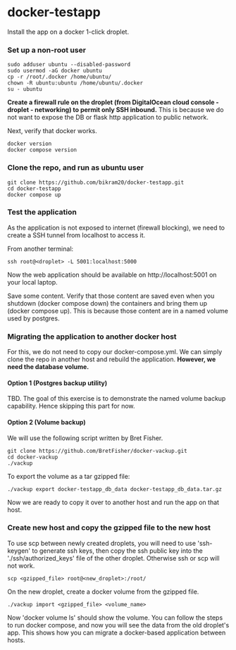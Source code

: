 # docker-testapp

Install the app on a docker 1-click droplet.

### Set up a non-root user
```
sudo adduser ubuntu --disabled-password
sudo usermod -aG docker ubuntu
cp -r /root/.docker /home/ubuntu/
chown -R ubuntu:ubuntu /home/ubuntu/.docker
su - ubuntu
```

**Create a firewall rule on the droplet (from DigitalOcean cloud console - droplet - networking) to permit only SSH inbound.** This is because we do not want to expose the DB or flask http application to public network. 

Next, verify that docker works.
```
docker version
docker compose version
```

### Clone the repo, and run as ubuntu user
```
git clone https://github.com/bikram20/docker-testapp.git
cd docker-testapp
docker compose up
```

### Test the application
As the application is not exposed to internet (firewall blocking), we need to create a SSH tunnel from localhost to access it.

From another terminal:
```
ssh root@<droplet> -L 5001:localhost:5000
```

Now the web application should be available on http://localhost:5001 on your local laptop.

Save some content. Verify that those content are saved even when you shutdown (docker compose down) the containers and bring them up (docker compose up). This is because those content are in a named volume used by postgres.

### Migrating the application to another docker host

For this, we do not need to copy our docker-compose.yml. We can simply clone the repo in another host and rebuild the application. **However, we need the database volume.**

#### Option 1 (Postgres backup utility)

TBD. The goal of this exercise is to demonstrate the named volume backup capability. Hence skipping this part for now.

#### Option 2 (Volume backup)

We will use the following script written by Bret Fisher.

```
git clone https://github.com/BretFisher/docker-vackup.git
cd docker-vackup
./vackup
```

To export the volume as a tar gzipped file:

```
./vackup export docker-testapp_db_data docker-testapp_db_data.tar.gz
```

Now we are ready to copy it over to another host and run the app on that host.


### Create new host and copy the gzipped file to the new host
To use scp between newly created droplets, you will need to use 'ssh-keygen' to generate ssh keys, then copy the ssh public key into the './ssh/authorized_keys' file of the other droplet. Otherwise ssh or scp will not work.

```
scp <gzipped_file> root@<new_droplet>:/root/
```

On the new droplet, create a docker volume from the gzipped file.
```
./vackup import <gzipped_file> <volume_name>
```

Now 'docker volume ls' should show the volume. You can follow the steps to run docker compose, and now you will see the data from the old droplet's app. This shows how you can migrate a docker-based application between hosts.




